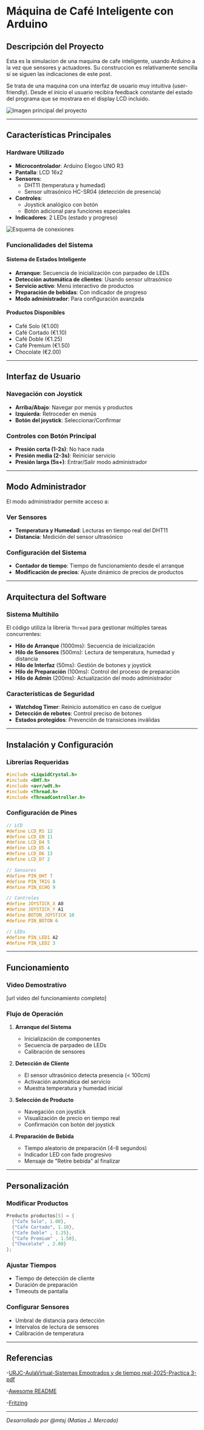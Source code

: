 # Máquina de Café Inteligente con Arduino

## Descripción del Proyecto

Esta es la simulacion de una maquina de cafe inteligente, usando Arduino a la vez que sensores y actuadores. Su construccion es relativamente sencilla si se siguen las indicaciones de este post.

Se trata de una maquina con una interfaz de usuario muy intuitiva (user-friendly).
Desde el inicio el usuario recibira feedback constante del estado del programa que se mostrara en el display LCD incluido.

![Imagen principal del proyecto](media/image2.JPG)

---

## Características Principales

### Hardware Utilizado
- **Microcontrolador**: Arduino Elegoo UNO R3
- **Pantalla**: LCD 16x2
- **Sensores**:
  - DHT11 (temperatura y humedad)
  - Sensor ultrasónico HC-SR04 (detección de presencia)
- **Controles**:
  - Joystick analógico con botón
  - Botón adicional para funciones especiales
- **Indicadores**: 2 LEDs (estado y progreso)

![Esquema de conexiones](media/arduinoCoffeeMachine_bb.jpg)

### Funcionalidades del Sistema

#### Sistema de Estados Inteligente
- **Arranque**: Secuencia de inicialización con parpadeo de LEDs
- **Detección automática de clientes**: Usando sensor ultrasónico
- **Servicio activo**: Menú interactivo de productos
- **Preparación de bebidas**: Con indicador de progreso
- **Modo administrador**: Para configuración avanzada

#### Productos Disponibles
- Café Solo (€1.00)
- Café Cortado (€1.10)
- Café Doble (€1.25)
- Café Premium (€1.50)
- Chocolate (€2.00)

---

## Interfaz de Usuario

### Navegación con Joystick
- **Arriba/Abajo**: Navegar por menús y productos
- **Izquierda**: Retroceder en menús
- **Botón del joystick**: Seleccionar/Confirmar

### Controles con Botón Principal
- **Presión corta (1-2s)**: No hace nada
- **Presión media (2-3s)**: Reiniciar servicio
- **Presión larga (5s+)**: Entrar/Salir modo administrador

---

## Modo Administrador

El modo administrador permite acceso a:

### Ver Sensores
- **Temperatura y Humedad**: Lecturas en tiempo real del DHT11
- **Distancia**: Medición del sensor ultrasónico

### Configuración del Sistema
- **Contador de tiempo**: Tiempo de funcionamiento desde el arranque
- **Modificación de precios**: Ajuste dinámico de precios de productos

---

## Arquitectura del Software

### Sistema Multihilo
El código utiliza la librería `Thread` para gestionar múltiples tareas concurrentes:

- **Hilo de Arranque** (1000ms): Secuencia de inicialización
- **Hilo de Sensores** (500ms): Lectura de temperatura, humedad y distancia
- **Hilo de Interfaz** (50ms): Gestión de botones y joystick
- **Hilo de Preparación** (100ms): Control del proceso de preparación
- **Hilo de Admin** (200ms): Actualización del modo administrador

### Características de Seguridad
- **Watchdog Timer**: Reinicio automático en caso de cuelgue
- **Detección de rebotes**: Control preciso de botones
- **Estados protegidos**: Prevención de transiciones inválidas

---

## Instalación y Configuración

### Librerías Requeridas
```cpp
#include <LiquidCrystal.h>
#include <DHT.h>
#include <avr/wdt.h>
#include <Thread.h>
#include <ThreadController.h>
```

### Configuración de Pines
```cpp
// LCD
#define LCD_RS 12
#define LCD_EN 11
#define LCD_D4 5
#define LCD_D5 4
#define LCD_D6 13
#define LCD_D7 2

// Sensores
#define PIN_DHT 7
#define PIN_TRIG 8
#define PIN_ECHO 9

// Controles
#define JOYSTICK_X A0
#define JOYSTICK_Y A1
#define BOTON_JOYSTICK 10
#define PIN_BOTON 6

// LEDs
#define PIN_LED1 A2
#define PIN_LED2 3
```

---

## Funcionamiento

### Video Demostrativo
[url video del funcionamiento completo]

### Flujo de Operación

1. **Arranque del Sistema**
   - Inicialización de componentes
   - Secuencia de parpadeo de LEDs
   - Calibración de sensores

2. **Detección de Cliente**
   - El sensor ultrasónico detecta presencia (< 100cm)
   - Activación automática del servicio
   - Muestra temperatura y humedad inicial

3. **Selección de Producto**
   - Navegación con joystick
   - Visualización de precio en tiempo real
   - Confirmación con botón del joystick

4. **Preparación de Bebida**
   - Tiempo aleatorio de preparación (4-8 segundos)
   - Indicador LED con fade progresivo
   - Mensaje de "Retire bebida" al finalizar

---

## Personalización

### Modificar Productos
```cpp
Producto productos[5] = {
  {"Cafe Solo", 1.00},
  {"Cafe Cortado", 1.10},
  {"Cafe Doble" , 1.25},
  {"Cafe Premium" , 1.50},
  {"Chocolate" , 2.00}
};
```

### Ajustar Tiempos
- Tiempo de detección de cliente
- Duración de preparación
- Timeouts de pantalla

### Configurar Sensores
- Umbral de distancia para detección
- Intervalos de lectura de sensores
- Calibración de temperatura

---

## Referencias

-[URJC-AulaVirtual-Sistemas Empotrados y de tiempo real-2025-Practica 3-pdf](docs/Practica3.pdf)

-[Awesome README](https://github.com/matiassingers/awesome-readme)

-[Fritzing](https://fritzing.org)

---

*Desarrollado por @mtsj (Matias J. Mercado)*
